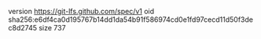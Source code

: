 version https://git-lfs.github.com/spec/v1
oid sha256:e6df4ca0d195767b14dd1da54b91f586974cd0e1fd97cecd11d50f3dec8d2745
size 737
